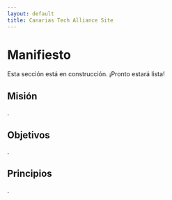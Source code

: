 ```yaml
---
layout: default
title: Canarias Tech Alliance Site
---
```

# Manifiesto
 
Esta sección está en construcción. ¡Pronto estará lista!

## Misión

.

## Objetivos

.

## Principios

.
